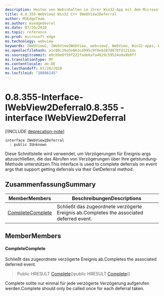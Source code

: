 ```yaml
---
description: Hosten von Webinhalten in ihrer Win32-App mit dem Microsoft Edge WebView2-Steuerelement
title: 0.8.355-WebView2 Win32 C++ IWebView2Deferral
author: MSEdgeTeam
ms.author: msedgedevrel
ms.date: 07/20/2020
ms.topic: reference
ms.prod: microsoft-edge
ms.technology: webview
keywords: IWebView2, IWebView2WebView, webview2, WebView, Win32-apps, Win32, Edge
ms.openlocfilehash: a1c00c29a3e063cd995c9f0eb287d870fd1211dc
ms.sourcegitcommit: e0cb9e6f59f222fade6afa4829c59524a9a9b9ff
ms.translationtype: MT
ms.contentlocale: de-DE
ms.lasthandoff: 07/20/2020
ms.locfileid: "10886145"
---
```

# <span data-ttu-id="38750-104">0.8.355-Interface-IWebView2Deferral</span><span class="sxs-lookup"><span data-stu-id="38750-104">0.8.355 - interface IWebView2Deferral</span></span> 

[!INCLUDE [deprecation-note](../../includes/deprecation-note.md)]

```
interface IWebView2Deferral
  : public IUnknown
```

<span data-ttu-id="38750-105">Diese Schnittstelle wird verwendet, um Verzögerungen für Ereignis-args abzuschließen, die das Abrufen von Verzögerungen über Ihre getstundung-Methode unterstützen.</span><span class="sxs-lookup"><span data-stu-id="38750-105">This interface is used to complete deferrals on event args that support getting deferrals via their GetDeferral method.</span></span>

## <span data-ttu-id="38750-106">Zusammenfassung</span><span class="sxs-lookup"><span data-stu-id="38750-106">Summary</span></span>

 <span data-ttu-id="38750-107">Member</span><span class="sxs-lookup"><span data-stu-id="38750-107">Members</span></span>                        | <span data-ttu-id="38750-108">Beschreibungen</span><span class="sxs-lookup"><span data-stu-id="38750-108">Descriptions</span></span>
--------------------------------|---------------------------------------------
[<span data-ttu-id="38750-109">Complete</span><span class="sxs-lookup"><span data-stu-id="38750-109">Complete</span></span>](#complete) | <span data-ttu-id="38750-110">Schließt das zugeordnete verzögerte Ereignis ab.</span><span class="sxs-lookup"><span data-stu-id="38750-110">Completes the associated deferred event.</span></span>

## <span data-ttu-id="38750-111">Member</span><span class="sxs-lookup"><span data-stu-id="38750-111">Members</span></span>

#### <span data-ttu-id="38750-112">Complete</span><span class="sxs-lookup"><span data-stu-id="38750-112">Complete</span></span> 

<span data-ttu-id="38750-113">Schließt das zugeordnete verzögerte Ereignis ab.</span><span class="sxs-lookup"><span data-stu-id="38750-113">Completes the associated deferred event.</span></span>

> <span data-ttu-id="38750-114">Public HRESULT [Complete](#complete)()</span><span class="sxs-lookup"><span data-stu-id="38750-114">public HRESULT [Complete](#complete)()</span></span>

<span data-ttu-id="38750-115">Complete sollte nur einmal für jede verzögerte Verzögerung aufgerufen werden.</span><span class="sxs-lookup"><span data-stu-id="38750-115">Complete should only be called once for each deferral taken.</span></span>

